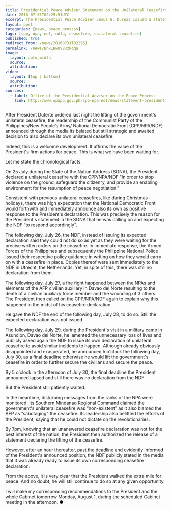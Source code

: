```yaml
---
title: Presidential Peace Adviser Statement on the Unilateral Ceasefire
date: 2016-07-31T02:29:51UTC
excerpt: The Presidential Peace Adviser Jesus G. Dureza issued a statement regarding the unilateral ceasefire issued by the President and the succeeding events leading to the declaration of lifting the government initiated unilateral ceasefire.
layout: post
categories: [news, peace_process]
tags: [cpp, npa, ndf, ndfp, ceasefire, unilateral ceasefire]
published: true
redirect_from: /news/20160731T022951
permalink: /news/Bnx1BwOV8JzRoqa
image:
  layout: auto_width
  source: 
  attribution: 
video:
  layout: [top | bottom]
  source: 
  attribution: 
sources:
  - label: Office of the Presidential Adviser on the Peace Process
    link: http://www.opapp.gov.ph/cpp-npa-ndf/news/statement-presidential-peace-adviser-jesus-g-dureza-unilateral-ceasefire
---
```


After President Duterte ordered last night the lifting of the government's unilateral ceasefire, the leadership of the Communist Party of the Philippines/New People’s Army/ National Democratic Front (CPP/NPA/NDF) announced through the media its belated but still strategic and awaited decision to also declare its own unilateral ceasefire.

Indeed, this is a welcome development. It affirms the value of the President's firm actions for peace. This is what we have been waiting for.

Let me state the chronological facts.

On 25 July during the State of the Nation Address (SONA), the President declared a unilateral ceasefire with the CPP/NPA/NDF "in order to stop violence on the ground, safeguard the citizenry, and provide an enabling environment for the resumption of peace negotiation."
 
Consistent with previous unilateral ceasefires, like during Christmas holidays, there was high expectation that the National Democratic Front would forthwith and immediately announce also its own as positive response to the President's declaration. This was precisely the reason for the President's statement in the SONA that he was calling on and expecting the NDF “to respond accordingly".
 
The following day, July 26, the NDF, instead of issuing its expected declaration said they could not do so as yet as they were waiting for the precise written orders on the ceasefire. In immediate response, the Armed Forces of the Philippines and subsequently the Philippine National Police issued their respective policy guidance in writing on how they would carry on with a ceasefire in place. Copies thereof were sent immediately to the NDF in Utrecht, the Netherlands. Yet, in spite of this, there was still no declaration from them.
 
The following day, July 27, a fire fight happened between the NPAs and elements of the AFP civilian auxiliary in Davao del Norte resulting to the death of a civilian auxiliary force member and the wounding of 3 others. The President then called on the CPP/NPA/NDF again to explain why this happened in the midst of his ceasefire declaration.
 
He gave the NDF the end of the following day, July 28, to do so. Still the expected declaration was not issued.
 
The following day, July 29, during the President's visit in a military camp in Asuncion, Davao del Norte, he lamented the unnecessary loss of lives and publicly asked again the NDF to issue its own declaration of unilateral ceasefire to avoid similar incidents to happen. Although already obviously disappointed and exasperated, he announced 5 o'clock the following day, July 30, as a final deadline otherwise he would lift the government's ceasefire in order to further secure the civilians and secure the peace.
 
By 5 o'clock in the afternoon of July 30, the final deadline the President announced lapsed and still there was no declaration from the NDF.
 
But the President still patiently waited.
 
In the meantime, disturbing messages from the ranks of the NPA were monitored. Its Southern Mindanao Regional Command claimed the government's unilateral ceasefire was “non-existent" as it also blamed the AFP as “sabotaging" the ceasefire. Its leadership also belittled the efforts of the President, saying that he could not dictate on the revolutionaries.
 
By 7pm, knowing that an unanswered ceasefire declaration was not for the best interest of the nation, the President then authorized the release of a statement declaring the lifting of the ceasefire.
 
However, after an hour thereafter, past the deadline and evidently informed of the President's announced position, the NDF publicly stated in the media that it was already ready to issue its own corresponding ceasefire declaration.
 
From the above, it is very clear that the President walked the extra mile for peace. And no doubt, he will still continue to do so at any given opportunity.
 
I will make my corresponding recommendations to the President and the whole Cabinet tomorrow Monday, August 1, during the scheduled Cabinet meeting in the afternoon.
&#x25cf;


